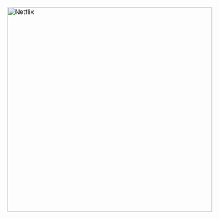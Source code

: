 <img width="468" alt="Netflix" src="https://user-images.githubusercontent.com/89438716/139332211-66cc3f0e-ef62-402f-a7c2-867051d22269.png">
